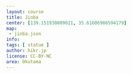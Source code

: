 ```yaml
---
layout: course
title: Jinba
center: [139.151930809021, 35.61606986594179]
map:
 - jinba.json
info:
tags: [ statue ]
author: hikr.jp
license: CC-BY-NC
area: Okutama
---
```

